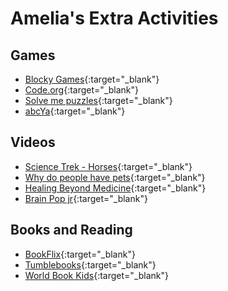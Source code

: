 # Amelia's Extra Activities


## Games
  - [Blocky Games](https://blockly.games/){:target="_blank"}
  - [Code.org](https://studio.code.org/sections/TCRHJH){:target="_blank"}
  - [Solve me puzzles](https://solveme.edc.org/){:target="_blank"}
  - [abcYa](https://www.abcya.com/grades/1){:target="_blank"}
  
  
## Videos
  - [Science Trek - Horses](https://www.pbs.org/video/science-trek-horses/){:target="_blank"}
  - [Why do people have pets](https://www.pbs.org/video/why-do-people-have-pets-oglh24/){:target="_blank"}
  - [Healing Beyond Medicine](https://www.pbs.org/video/kvie-viewfinder-healing-beyond-medicine/){:target="_blank"}
  - [Brain Pop jr](https://jr.brainpop.com/){:target="_blank"}

## Books and Reading
  - [BookFlix](https://classroom.google.com/c/NjU1NjIwMTk5ODla/a/NTgzOTg4MjIwODda/details){:target="_blank"}
  - [Tumblebooks](https://classroom.google.com/c/NjU1NjIwMTk5ODla/a/NTgzNTc4MzY1NDFa/details){:target="_blank"}
  - [World Book Kids](https://classroom.google.com/c/NjU1NjIwMTk5ODla/a/NTgzOTg4MjIxMzFa/details){:target="_blank"}
  
